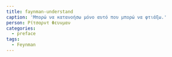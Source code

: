 ```yaml
---
title: faynman-understand
caption: 'Μπορώ να κατανοήσω μόνο αυτό που μπορώ να φτιάξω.'
person: Ρίτσαρντ Φευνμαν
categories:
  - preface
tags:
  - Feynman
---
```


